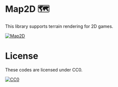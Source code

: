# Map2D 🗺️
This library supports terrain rendering for 2D games.

[![Map2D](https://raw.githubusercontent.com/Kasugaccho/AsLib/master/aslib/Picture/Title/aslib150.png "Map2D")](https://github.com/Kasugaccho/AsLib)

# License

These codes are licensed under CC0.

[![CC0](https://mirrors.creativecommons.org/presskit/buttons/88x31/svg/cc-zero.svg "CC0")](http://creativecommons.org/publicdomain/zero/1.0/deed.en)
